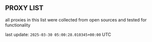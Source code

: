 ## PROXY LIST

all proxies in this list were collected from open sources and tested for functionality

last update: `2025-03-30 05:00:28.010345+00:00` UTC